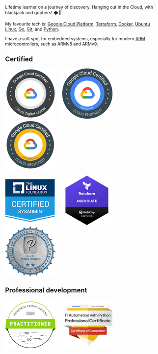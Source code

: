Lifetime learner on a journey of discovery.
Hanging out in the Cloud, with blackjack and gophers! :cloud_with_lightning::hamster:

My favourite tech is: [Google Cloud Platform], [Terraform], [Docker], [Ubuntu Linux], [Go], [Git], and [Python].

I have a soft spot for embedded systems, especially for modern [ARM] microcontrollers, such as ARMv8 and ARMv9.

[Google Cloud Platform]: https://cloud.google.com/
[Terraform]: https://www.terraform.io/
[Ubuntu Linux]: https://ubuntu.com/
[Go]: https://golang.org/
[Git]: https://git-scm.com/
[Python]: https://www.python.org/
[Docker]: https://www.docker.com/
[ARM]: https://www.arm.com/

## Certified

[![Google Cloud Certified Cloud Digital Leader badge](https://raw.githubusercontent.com/olliefr/olliefr/master/google-cloud-certified-cloud-digital-leader.png)](https://www.credential.net/ed191d47-b467-46d7-aef0-9f245dc43829) &emsp;
[![Google Cloud Certified Associate Cloud Engineer badge](https://raw.githubusercontent.com/olliefr/olliefr/master/google-cloud-certified-associate-cloud-engineer.png)](https://www.credential.net/e86d5bfb-a57e-49ec-9132-1b0f8e7c08cf) &emsp;
[![Google Cloud Certified Professional Cloud Architect badge](https://raw.githubusercontent.com/olliefr/olliefr/master/google-cloud-certified-professional-cloud-architect.png)](https://www.credential.net/a1b633aa-914a-485d-8520-b4d41c3d7803) &emsp;

[![Linux Foundation Certified Systems Administrator badge](https://raw.githubusercontent.com/olliefr/olliefr/master/lfcs-linux-foundation-certified-systems-administrator.png)](https://www.credly.com/badges/0a0f01ba-a2f4-400f-946b-e14735c26aa6) &emsp;
[![Terraform Associate badge](https://raw.githubusercontent.com/olliefr/olliefr/master/hashicorp-terraform-associate.png)](https://www.youracclaim.com/badges/196179bf-1de3-4afd-b073-87729ea6040d/public_url) &emsp;
[![Python Associate badge](https://raw.githubusercontent.com/olliefr/olliefr/master/pcap-31-02-pcap-certified-associate-in-python-programming.png)](https://www.youracclaim.com/badges/1f7ce0ee-2597-4ad1-bad2-968c6551f66a/public_url) &emsp;

## Professional development

[![Enterprise Design Thinking Practitioner badge](https://raw.githubusercontent.com/olliefr/olliefr/master/ibm-enterprise-design-thinking-practitioner.png)](https://www.youracclaim.com/badges/77b0ccdd-8793-499d-94c8-69a9a2b717b8/public_url) &emsp;
[![Automation with Python badge](https://raw.githubusercontent.com/olliefr/olliefr/master/google-it-automation-with-python-certificate.png)](https://www.youracclaim.com/badges/e089c085-dad2-4344-b42e-78269eae8d07/public_url)
